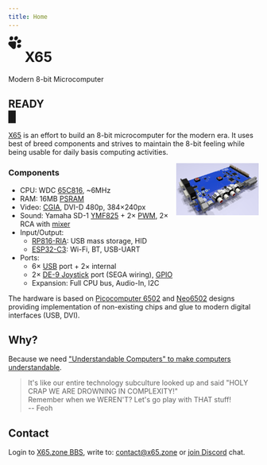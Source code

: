 ```yaml
---
title: Home
---
```

<svg style="width:1.85em;height:1.85em;float:left;margin-right:0.5em;fill:currentColor;" xmlns="http://www.w3.org/2000/svg" viewBox="0 0 235.819 235.773"><path d="M165.492 7.048c-16.248-14.57-43.279-4.818-52.19 13.454-10.116 16.001-8.32 42.216 10.532 50.876 18.315 7.35 37.94-6.207 46.686-21.96 7.339-13.25 6.75-31.817-5.028-42.37zm63.18 63.182c-14.394-15.734-41.212-11.141-54.123 4.247-12.08 10.946-17.712 32.592-4.87 45.065 17.472 16.707 47.899 8.356 60.208-10.625 7.766-11.31 8.454-28.25-1.214-38.687zM78.632 9.697C65.85-3.33 43.11.611 32.455 14.396 18.338 29.38 15.772 57.608 33.979 70.513c18.135 12.263 44.25.342 51.317-19.246 6.037-13.572 4.487-31.057-6.665-41.57zM226.003 157.1c-15.94-16.742-45.544-11.324-58.43 6.574-11.693 13.675-9.592 37.506 6.81 46.538 24.87 14.507 62.184-7.355 59.65-36.656-.793-6.158-3.773-11.951-8.03-16.456zm-95.201-56.465c-11.414-10.383-27.86-5.163-41.615-4.8-22.06 1.831-44.279 2.535-66.208 5.455-24.352 8.062-30.333 43.244-13.19 61.003 20.7 21.686 42.273 42.596 63.476 63.808 17.917 16.934 53.211 11.1 61.193-13.333 3.173-22.793 3.571-45.954 5.725-68.89-.273-11.979 4.865-25.47-3.01-36.019-1.738-2.742-4.231-4.825-6.371-7.224z" /></svg>

# X65

Modern 8-bit Microcomputer

## READY<br><blink>&#x2588;</blink>

[X65](https://github.com/X65) is an effort to build an 8-bit microcomputer for the modern era. It uses best of breed components and strives to maintain the 8-bit feeling while being usable for daily basis computing activities.

<a href="/timeline.html"><img src="/media/2024-10-17_board-vis.png" style="float: right;width:33%;"></a>

### Components

- CPU: WDC [65C816][1], ~6MHz
- RAM: 16MB [PSRAM][10]
- Video: [CGIA][2], DVI-D 480p, 384×240px
- Sound: Yamaha SD-1 [YMF825][3] + 2× [PWM][12], 2× RCA with [mixer][13]
- Input/Output:
  - [RP816-RIA][4]: USB mass storage, HID
  - [ESP32-C3][5]: Wi-Fi, BT, USB-UART
- Ports:
  - 6× [USB][6] port + 2× internal
  - 2× [DE-9 Joystick][7] port (SEGA wiring), [GPIO][11]
  - Expansion: Full CPU bus, Audio-In, I2C

The hardware is based on [Picocomputer 6502][8] and [Neo6502][9] designs
providing implementation of non-existing chips and glue to modern digital interfaces (USB, DVI).

[1]: https://en.wikipedia.org/wiki/WDC_65C816
[2]: https://github.com/X65/X65/wiki/CGIA
[3]: https://www.youtube.com/watch?v=BEgAx0jngKQ
[4]: https://picocomputer.github.io/ria.html
[5]: https://en.wikipedia.org/wiki/ESP32#ESP32-C3
[6]: https://en.wikipedia.org/wiki/USB
[7]: http://wiki.icomp.de/wiki/DE-9_Joystick
[8]: https://picocomputer.github.io
[9]: https://neo6502.com
[10]: https://www.apmemory.com/products/psram-iot-ram/
[11]: https://en.wikipedia.org/wiki/General-purpose_input/output
[12]: https://en.wikipedia.org/wiki/Pulse-width_modulation
[13]: https://www.rohm.com/products/audio-video/audio-processors/analog/bd3461fs-product

## Why?

Because we need ["Understandable Computers" to make computers understandable](https://www.youtube.com/watch?v=2H2mh8wLXco).

> It's like our entire technology subculture looked up and said "HOLY CRAP WE ARE DROWNING IN COMPLEXITY!"<br>
> Remember when we WEREN'T? Let's go play with THAT stuff!<br>
> -- Feoh

## Contact

Login to [X65.zone BBS](https://bbs.x65.zone/),
write to: [contact@x65.zone](mailto:contact@x65.zone?subject=X65)
or [join Discord](https://discord.gg/TuTe3kymgy) chat.
